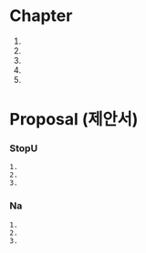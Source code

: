 # Chapter
1. 
2. 
3. 
4. 
5. 

# Proposal (제안서)
### StopU
```
1. 
2. 
3. 
```
### Na
```
1. 
2. 
3. 
```